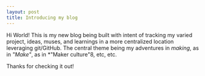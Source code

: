 ```yaml
---
layout: post
title: Introducing my blog
---
```


Hi World! This is my new blog being built with intent of tracking my varied project, ideas, muses, and learnings in a more centralized location leveraging git/GitHub.   The central theme being my adventures in *making*, as in *"Make"*, as in *"Maker culture"8, etc, etc.

Thanks for checking it out!
